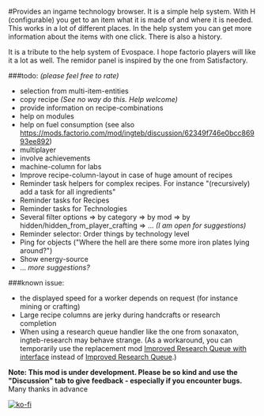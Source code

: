 #Provides an ingame technology browser.
It is a simple help system. With H (configurable) you get to an item what it is made of and where it is needed. This works in a lot of different places. In the help system you can get more information about the items with one click. 
There is also a history.

It is a tribute to the help system of Evospace. I hope factorio players will like it a lot as well.
The remidor panel is inspired by the one from Satisfactory. 

###todo: *(please feel free to rate)*
- selection from multi-item-entities
- copy recipe *(See no way do this. Help welcome)*
- provide information on recipe-combinations
- help on modules
- help on fuel consumption (see also https://mods.factorio.com/mod/ingteb/discussion/62349f746e0bcc86993ee892)
- multiplayer 
- involve achievements
- machine-column for labs
- Improve recipe-column-layout in case of huge amount of recipes
- Reminder task helpers for complex recipes. For instance "(recursively) add a task for all ingredients"
- Reminder tasks for Recipes
- Reminder tasks for Technologies
- Several filter options
  => by category
  => by mod
  => by hidden/hidden_from_player_crafting 
  => ... *(I am open for suggestions)*
- Reminder selector: Order things by technology level
- Ping for objects ("Where the hell are there some more iron plates lying around?")
- Show energy-source
- ... *more suggestions?*

###known issue: 
- the displayed speed for a worker depends on request (for instance mining or crafting)
- Large recipe columns are jerky during handcrafts or research completion 
- When using a research queue handler like the one from sonaxaton, ingteb-research may behave strange. (As a workaround, you can temporarily use the replacement mod [Improved Research Queue with interface](https://mods.factorio.com/mod/sonaxaton-research-queue-with-interface) instead of [Improved Research Queue](https://mods.factorio.com/mod/sonaxaton-research-queue).)

**Note: This mod is under development. Please be so kind and use the "Discussion" tab to give feedback - especially if you encounter bugs.** Many thanks in advance

[![ko-fi](https://ko-fi.com/img/githubbutton_sm.svg)](https://ko-fi.com/G2G4BH6WX)
